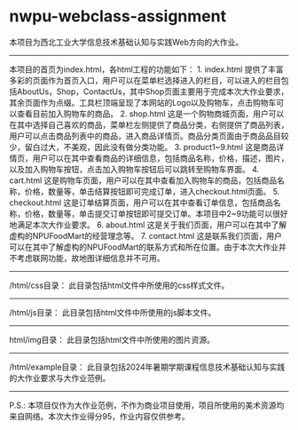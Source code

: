 # nwpu-webclass-assignment
本项目为西北工业大学信息技术基础认知与实践Web方向的大作业。

***

本项目的首页为index.html，各html工程的功能如下：
    1. index.html
    提供了丰富多彩的页面作为首页入口，用户可以在菜单栏选择进入的栏目，可以进入的栏目包括AboutUs，Shop，ContactUs，其中Shop页面主要用于完成本次大作业要求，其余页面作为点缀。工具栏顶端呈现了本网站的Logo以及购物车，点击购物车可以查看目前加入购物车的商品。
    2. shop.html
    这是一个购物商城页面，用户可以在其中选择自己喜欢的商品，菜单栏左侧提供了商品分类，右侧提供了商品列表，用户可以点击商品列表中的商品，进入商品详情页。商品分类页面由于商品品目较少，留白过大，不美观，因此没有做分类功能。
    3. product1~9.html
    这是商品详情页，用户可以在其中查看商品的详细信息，包括商品名称，价格，描述，图片，以及加入购物车按钮，点击加入购物车按钮后可以跳转至购物车界面。
    4. cart.html
    这是购物车页面，用户可以在其中查看加入购物车的商品，包括商品名称，价格，数量等，单击结算按钮即可完成订单，进入checkout.html页面。
    5. checkout.html
    这是订单结算页面，用户可以在其中查看订单信息，包括商品名称，价格，数量等，单击提交订单按钮即可提交订单。本项目中2~9功能可以很好地满足本次大作业要求。
    6. about.html
    这是关于我们页面，用户可以在其中了解虚构的NPUFoodMart的经营理念等。
    7. contact.html
    这是联系我们页面，用户可以在其中了解虚构的NPUFoodMart的联系方式和所在位置。由于本次大作业并不考虑联网功能，故地图详细信息并不可用。

***

/html/css目录：
此目录包括html文件中所使用的css样式文件。

***

/html/js目录：
此目录包括html文件中所使用的js脚本文件。

***

html/img目录：
此目录包括html文件中所使用的图片资源。

***

/html/example目录：
此目录包括2024年暑期学期课程信息技术基础认知与实践的大作业要求与大作业范例。

***

P.S.: 本项目仅作为大作业范例，不作为商业项目使用，项目所使用的美术资源均来自网络。本次大作业得分95，作业内容仅供参考。